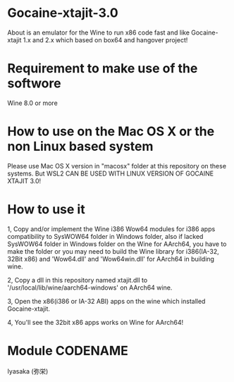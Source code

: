 # Gocaine-xtajit-3.0
About
is an emulator for the Wine to run x86 code fast and like Gocaine-xtajit 1.x and 2.x which based on box64 and hangover project!

# Requirement to make use of the softwore
Wine 8.0 or more

# How to use on the Mac OS X or the non Linux based system
Please use Mac OS X version in "macosx" folder at this repository on these systems. But WSL2 CAN BE USED WITH LINUX VERSION OF GOCAINE XTAJIT 3.0!

# How to use it
1, Copy and/or implement the Wine i386 Wow64 modules for i386 apps compatibility to SysWOW64 folder in Windows folder,  also if lacked SysWOW64 folder in Windows folder on the Wine for AArch64, you have to make the folder or you may need to build the Wine library for i386(IA-32, 32Bit x86) and 'Wow64.dll' and 'Wow64win.dll' for AArch64 in building wine.

2, Copy a dll in this repository named xtajit.dll to '/usr/local/lib/wine/aarch64-windows' on AArch64 wine.

3, Open the x86(i386 or IA-32 ABI) apps on the wine which installed Gocaine-xtajit.

4, You'll see the 32bit x86 apps works on Wine for AArch64!

# Module CODENAME
Iyasaka (弥栄)


